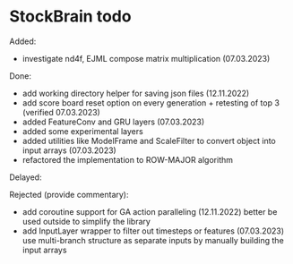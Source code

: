 # StockBrain todo

Added:

- investigate nd4f, EJML compose matrix multiplication (07.03.2023)

Done:

- add working directory helper for saving json files (12.11.2022)
- add score board reset option on every generation + retesting of top 3 (verified 07.03.2023)
- added FeatureConv and GRU layers (07.03.2023)
- added some experimental layers
- added utilities like ModelFrame and ScaleFilter to convert object into input arrays (07.03.2023)
- refactored the implementation to ROW-MAJOR algorithm

Delayed:

Rejected (provide commentary):

- add coroutine support for GA action paralleling (12.11.2022)
  better be used outside to simplify the library
- add InputLayer wrapper to filter out timesteps or features (07.03.2023)
  use multi-branch structure as separate inputs by manually building the input arrays
